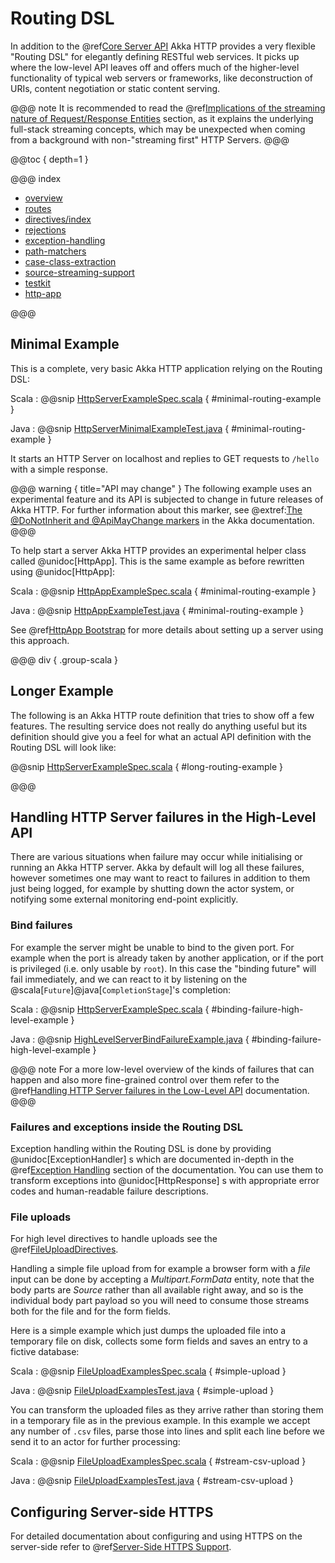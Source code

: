 # Routing DSL

In addition to the @ref[Core Server API](../server-side/low-level-api.md) Akka HTTP provides a very flexible "Routing DSL" for elegantly
defining RESTful web services. It picks up where the low-level API leaves off and offers much of the higher-level
functionality of typical web servers or frameworks, like deconstruction of URIs, content negotiation or
static content serving.

@@@ note
It is recommended to read the @ref[Implications of the streaming nature of Request/Response Entities](../implications-of-streaming-http-entity.md) section,
as it explains the underlying full-stack streaming concepts, which may be unexpected when coming
from a background with non-"streaming first" HTTP Servers.
@@@

@@toc { depth=1 }

@@@ index

* [overview](overview.md)
* [routes](routes.md)
* [directives/index](directives/index.md)
* [rejections](rejections.md)
* [exception-handling](exception-handling.md)
* [path-matchers](path-matchers.md)
* [case-class-extraction](case-class-extraction.md)
* [source-streaming-support](source-streaming-support.md)
* [testkit](testkit.md)
* [http-app](HttpApp.md)

@@@

## Minimal Example

This is a complete, very basic Akka HTTP application relying on the Routing DSL:

Scala
:  @@snip [HttpServerExampleSpec.scala]($test$/scala/docs/http/scaladsl/HttpServerExampleSpec.scala) { #minimal-routing-example }

Java
:  @@snip [HttpServerMinimalExampleTest.java]($test$/java/docs/http/javadsl/HttpServerMinimalExampleTest.java) { #minimal-routing-example }

It starts an HTTP Server on localhost and replies to GET requests to `/hello` with a simple response.

@@@ warning { title="API may change" }
The following example uses an experimental feature and its API is subjected to change in future releases of Akka HTTP.
For further information about this marker, see @extref:[The @DoNotInherit and @ApiMayChange markers](akka-docs:common/binary-compatibility-rules.html#The_@DoNotInherit_and_@ApiMayChange_markers)
in the Akka documentation.
@@@

To help start a server Akka HTTP provides an experimental helper class called @unidoc[HttpApp].
This is the same example as before rewritten using @unidoc[HttpApp]:

Scala
:  @@snip [HttpAppExampleSpec.scala]($test$/scala/docs/http/scaladsl/HttpAppExampleSpec.scala) { #minimal-routing-example }

Java
:  @@snip [HttpAppExampleTest.java]($test$/java/docs/http/javadsl/server/HttpAppExampleTest.java) { #minimal-routing-example }

See @ref[HttpApp Bootstrap](HttpApp.md) for more details about setting up a server using this approach.

@@@ div { .group-scala }

## Longer Example

The following is an Akka HTTP route definition that tries to show off a few features. The resulting service does
not really do anything useful but its definition should give you a feel for what an actual API definition with
the Routing DSL will look like:

@@snip [HttpServerExampleSpec.scala]($test$/scala/docs/http/scaladsl/HttpServerExampleSpec.scala) { #long-routing-example }

@@@

## Handling HTTP Server failures in the High-Level API

There are various situations when failure may occur while initialising or running an Akka HTTP server.
Akka by default will log all these failures, however sometimes one may want to react to failures in addition
to them just being logged, for example by shutting down the actor system, or notifying some external monitoring
end-point explicitly.

### Bind failures

For example the server might be unable to bind to the given port. For example when the port
is already taken by another application, or if the port is privileged (i.e. only usable by `root`).
In this case the "binding future" will fail immediately, and we can react to it by listening on the @scala[`Future`]@java[`CompletionStage`]'s completion:

Scala
:  @@snip [HttpServerExampleSpec.scala]($test$/scala/docs/http/scaladsl/HttpServerExampleSpec.scala) { #binding-failure-high-level-example }

Java
:  @@snip [HighLevelServerBindFailureExample.java]($test$/java/docs/http/javadsl/server/HighLevelServerBindFailureExample.java) { #binding-failure-high-level-example }

@@@ note
For a more low-level overview of the kinds of failures that can happen and also more fine-grained control over them
refer to the @ref[Handling HTTP Server failures in the Low-Level API](../server-side/low-level-api.md#handling-http-server-failures-low-level) documentation.
@@@

### Failures and exceptions inside the Routing DSL

Exception handling within the Routing DSL is done by providing @unidoc[ExceptionHandler] s which are documented in-depth
in the @ref[Exception Handling](exception-handling.md) section of the documentation. You can use them to transform exceptions into
@unidoc[HttpResponse] s with appropriate error codes and human-readable failure descriptions.

### File uploads

For high level directives to handle uploads see the @ref[FileUploadDirectives](directives/file-upload-directives/index.md).

Handling a simple file upload from for example a browser form with a *file* input can be done
by accepting a *Multipart.FormData* entity, note that the body parts are *Source* rather than
all available right away, and so is the individual body part payload so you will need to consume
those streams both for the file and for the form fields.

Here is a simple example which just dumps the uploaded file into a temporary file on disk, collects
some form fields and saves an entry to a fictive database:

Scala
:  @@snip [FileUploadExamplesSpec.scala]($test$/scala/docs/http/scaladsl/server/FileUploadExamplesSpec.scala) { #simple-upload }

Java
:  @@snip [FileUploadExamplesTest.java]($test$/java/docs/http/javadsl/server/FileUploadExamplesTest.java) { #simple-upload }

You can transform the uploaded files as they arrive rather than storing them in a temporary file as
in the previous example. In this example we accept any number of `.csv` files, parse those into lines
and split each line before we send it to an actor for further processing:

Scala
:  @@snip [FileUploadExamplesSpec.scala]($test$/scala/docs/http/scaladsl/server/FileUploadExamplesSpec.scala) { #stream-csv-upload }

Java
:  @@snip [FileUploadExamplesTest.java]($test$/java/docs/http/javadsl/server/FileUploadExamplesTest.java) { #stream-csv-upload }

## Configuring Server-side HTTPS

For detailed documentation about configuring and using HTTPS on the server-side refer to @ref[Server-Side HTTPS Support](../server-side/server-https-support.md).
